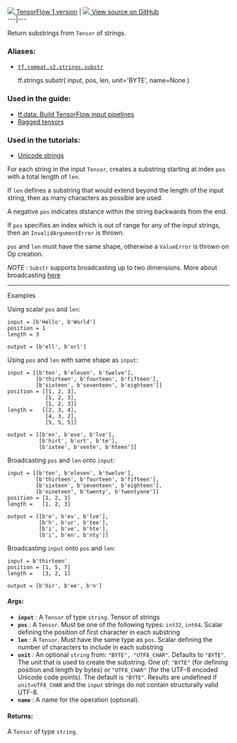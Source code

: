 [ ![](https://tensorflow.google.cn/images/tf_logo_32px.png) TensorFlow 1
version](/versions/r1.15/api_docs/python/tf/strings/substr) |  [
![](https://tensorflow.google.cn/images/GitHub-Mark-32px.png) View source on
GitHub
](https://github.com/tensorflow/tensorflow/blob/r2.0/tensorflow/python/ops/string_ops.py#L405-L408)  
---|---  
  
Return substrings from `Tensor` of strings.

### Aliases:

  * [`tf.compat.v2.strings.substr`](/api_docs/python/tf/strings/substr)

    
    
    tf.strings.substr(
        input,
        pos,
        len,
        unit='BYTE',
        name=None
    )
    

### Used in the guide:

  * [tf.data: Build TensorFlow input pipelines](https://tensorflow.google.cn/guide/data)
  * [Ragged tensors](https://tensorflow.google.cn/guide/ragged_tensor)

### Used in the tutorials:

  * [Unicode strings](https://tensorflow.google.cn/tutorials/load_data/unicode)

For each string in the input `Tensor`, creates a substring starting at index
`pos` with a total length of `len`.

If `len` defines a substring that would extend beyond the length of the input
string, then as many characters as possible are used.

A negative `pos` indicates distance within the string backwards from the end.

If `pos` specifies an index which is out of range for any of the input
strings, then an `InvalidArgumentError` is thrown.

`pos` and `len` must have the same shape, otherwise a `ValueError` is thrown
on Op creation.

_NOTE_ : `Substr` supports broadcasting up to two dimensions. More about
broadcasting
[here](http://docs.scipy.org/doc/numpy/user/basics.broadcasting.html)

* * *

Examples

Using scalar `pos` and `len`:

    
    
    input = [b'Hello', b'World']
    position = 1
    length = 3
    
    output = [b'ell', b'orl']
    

Using `pos` and `len` with same shape as `input`:

    
    
    input = [[b'ten', b'eleven', b'twelve'],
             [b'thirteen', b'fourteen', b'fifteen'],
             [b'sixteen', b'seventeen', b'eighteen']]
    position = [[1, 2, 3],
                [1, 2, 3],
                [1, 2, 3]]
    length =   [[2, 3, 4],
                [4, 3, 2],
                [5, 5, 5]]
    
    output = [[b'en', b'eve', b'lve'],
              [b'hirt', b'urt', b'te'],
              [b'ixtee', b'vente', b'hteen']]
    

Broadcasting `pos` and `len` onto `input`:

    
    
    input = [[b'ten', b'eleven', b'twelve'],
             [b'thirteen', b'fourteen', b'fifteen'],
             [b'sixteen', b'seventeen', b'eighteen'],
             [b'nineteen', b'twenty', b'twentyone']]
    position = [1, 2, 3]
    length =   [1, 2, 3]
    
    output = [[b'e', b'ev', b'lve'],
              [b'h', b'ur', b'tee'],
              [b'i', b've', b'hte'],
              [b'i', b'en', b'nty']]
    

Broadcasting `input` onto `pos` and `len`:

    
    
    input = b'thirteen'
    position = [1, 5, 7]
    length =   [3, 2, 1]
    
    output = [b'hir', b'ee', b'n']
    

#### Args:

  * **`input`** : A `Tensor` of type `string`. Tensor of strings
  * **`pos`** : A `Tensor`. Must be one of the following types: `int32`, `int64`. Scalar defining the position of first character in each substring
  * **`len`** : A `Tensor`. Must have the same type as `pos`. Scalar defining the number of characters to include in each substring
  * **`unit`** : An optional `string` from: `"BYTE", "UTF8_CHAR"`. Defaults to `"BYTE"`. The unit that is used to create the substring. One of: `"BYTE"` (for defining position and length by bytes) or `"UTF8_CHAR"` (for the UTF-8 encoded Unicode code points). The default is `"BYTE"`. Results are undefined if `unit=UTF8_CHAR` and the `input` strings do not contain structurally valid UTF-8.
  * **`name`** : A name for the operation (optional).

#### Returns:

A `Tensor` of type `string`.

